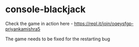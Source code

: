 # console-blackjack

Check the game in action here - https://repl.it/join/oqeysfgp-priyankamishra5

The game needs to be fixed for the restarting bug

